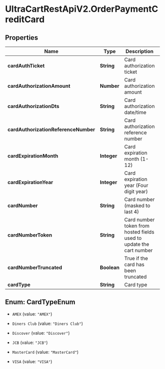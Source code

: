 # UltraCartRestApiV2.OrderPaymentCreditCard

## Properties
Name | Type | Description | Notes
------------ | ------------- | ------------- | -------------
**cardAuthTicket** | **String** | Card authorization ticket | [optional] 
**cardAuthorizationAmount** | **Number** | Card authorization amount | [optional] 
**cardAuthorizationDts** | **String** | Card authorization date/time | [optional] 
**cardAuthorizationReferenceNumber** | **String** | Card authorization reference number | [optional] 
**cardExpirationMonth** | **Integer** | Card expiration month (1-12) | [optional] 
**cardExpirationYear** | **Integer** | Card expiration year (Four digit year) | [optional] 
**cardNumber** | **String** | Card number (masked to last 4) | [optional] 
**cardNumberToken** | **String** | Card number token from hosted fields used to update the cart number | [optional] 
**cardNumberTruncated** | **Boolean** | True if the card has been truncated | [optional] 
**cardType** | **String** | Card type | [optional] 


<a name="CardTypeEnum"></a>
## Enum: CardTypeEnum


* `AMEX` (value: `"AMEX"`)

* `Diners Club` (value: `"Diners Club"`)

* `Discover` (value: `"Discover"`)

* `JCB` (value: `"JCB"`)

* `MasterCard` (value: `"MasterCard"`)

* `VISA` (value: `"VISA"`)




